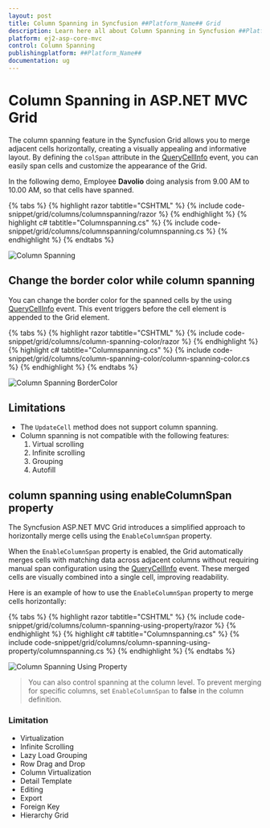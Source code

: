 ```yaml
---
layout: post
title: Column Spanning in Syncfusion ##Platform_Name## Grid
description: Learn here all about Column Spanning in Syncfusion ##Platform_Name## Grid of Syncfusion Essential JS 2 and more.
platform: ej2-asp-core-mvc
control: Column Spanning
publishingplatform: ##Platform_Name##
documentation: ug
---
```


# Column Spanning in ASP.NET MVC Grid

The column spanning feature in the Syncfusion Grid allows you to merge adjacent cells horizontally, creating a visually appealing and informative layout. By defining the `colSpan` attribute in the [QueryCellInfo](https://help.syncfusion.com/cr/aspnetmvc-js2/Syncfusion.EJ2.Grids.Grid.html#Syncfusion_EJ2_Grids_Grid_QueryCellInfo) event, you can easily span cells and customize the appearance of the Grid.

In the following demo, Employee **Davolio** doing analysis from 9.00 AM to 10.00 AM, so that cells have spanned.

{% tabs %}
{% highlight razor tabtitle="CSHTML" %}
{% include code-snippet/grid/columns/columnspanning/razor %}
{% endhighlight %}
{% highlight c# tabtitle="Columnspanning.cs" %}
{% include code-snippet/grid/columns/columnspanning/columnspanning.cs %}
{% endhighlight %}
{% endtabs %}

![Column Spanning](../images/column-spanning/column-spanning.gif)

## Change the border color while column spanning

You can change the border color for the spanned cells by the using [QueryCellInfo](https://help.syncfusion.com/cr/aspnetmvc-js2/Syncfusion.EJ2.Grids.Grid.html#Syncfusion_EJ2_Grids_Grid_QueryCellInfo) event. This event triggers before the cell element is appended to the Grid element.

{% tabs %}
{% highlight razor tabtitle="CSHTML" %}
{% include code-snippet/grid/columns/column-spanning-color/razor %}
{% endhighlight %}
{% highlight c# tabtitle="Columnspanning.cs" %}
{% include code-snippet/grid/columns/column-spanning-color/column-spanning-color.cs %}
{% endhighlight %}
{% endtabs %}

![Column Spanning BorderColor](../images/column-spanning/column-spanning-color.gif)

## Limitations

* The `UpdateCell` method does not support column spanning.
* Column spanning is not compatible with the following features:
    1. Virtual scrolling
    2. Infinite scrolling
    3. Grouping
    4. Autofill

## column spanning using enableColumnSpan property    

The Syncfusion ASP.NET MVC Grid introduces a simplified approach to horizontally merge cells using the `EnableColumnSpan` property. 

When the `EnableColumnSpan` property is enabled, the Grid automatically merges cells with matching data across adjacent columns without requiring manual span configuration using the [QueryCellInfo](https://help.syncfusion.com/cr/aspnetmvc-js2/Syncfusion.EJ2.Grids.Grid.html#Syncfusion_EJ2_Grids_Grid_QueryCellInfo) event. These merged cells are visually combined into a single cell, improving readability.

Here is an example of how to use the `EnableColumnSpan` property to merge cells horizontally:

{% tabs %}
{% highlight razor tabtitle="CSHTML" %}
{% include code-snippet/grid/columns/column-spanning-using-property/razor %}
{% endhighlight %}
{% highlight c# tabtitle="Columnspanning.cs" %}
{% include code-snippet/grid/columns/column-spanning-using-property/columnspanning.cs %}
{% endhighlight %}
{% endtabs %}

![Column Spanning Using Property](../images/column-spanning/column-spanning-using-property.png)

> You can also control spanning at the column level. To prevent merging for specific columns, set `EnableColumnSpan` to **false** in the column definition.

### Limitation

* Virtualization
* Infinite Scrolling
* Lazy Load Grouping
* Row Drag and Drop
* Column Virtualization
* Detail Template
* Editing
* Export
* Foreign Key
* Hierarchy Grid   